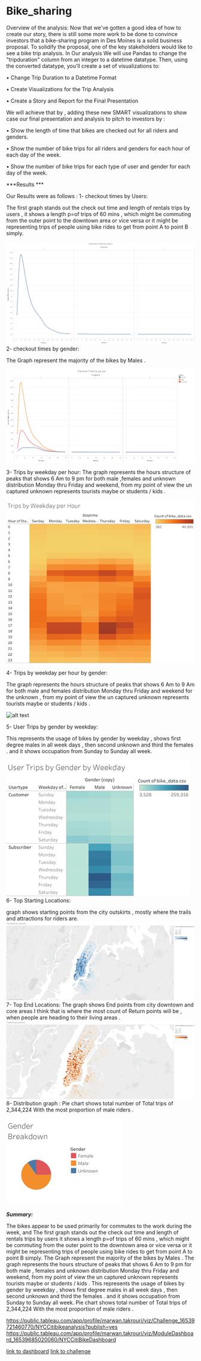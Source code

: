 # Bike_sharing



Overview of the analysis: Now that we've gotten a good idea of how to create our story, there is still some more work to be done to convince investors that a bike-sharing program in Des Moines is a solid business proposal. To solidify the proposal, one of the key stakeholders would like to see a bike trip analysis. In Our analysis We will use Pandas to change the "tripduration" column from an integer to a datetime datatype. Then, using the converted datatype, you’ll create a set of visualizations to:



• Change Trip Duration to a Datetime Format 

• Create Visualizations for the Trip Analysis 

• Create a Story and Report for the Final Presentation



We will achieve that by , adding these new SMART visualizations to show case our final presentation and analysis to pitch to investors by :


• Show the length of time that bikes are checked out for all riders and genders.


• Show the number of bike trips for all riders and genders for each hour of each day of the week.


• Show the number of bike trips for each type of user and gender for each day of the week.



***Results ***



Our Results were as follows :
1- checkout times by Users: 

The first graph stands out the check out time and length of rentals trips by users , it shows a length p=of trips of 60 mins , which might be commuting from the outer point to the downtown area or vice versa or it might be representing trips of people using bike rides to get from point A to point B simply.  

![alt text](https://github.com/Marwan-Takrouri/Bike_sharing/blob/main/Checkout%20Times%20by%20Users.png)
2- checkout times by gender:

The Graph represent the majority of the bikes by Males .

![alt text](https://github.com/Marwan-Takrouri/Bike_sharing/blob/main/Checkout%20Times%20by%20gender.png)

3- Trips by weekday per hour:
The graph represents the hours structure of peaks that shows 6 Am to 9 pm for both male ,females and unknown distribution Monday thru Friday and weekend, from my point of view the un captured unknown represents tourists maybe or students / kids .

![alt text](https://github.com/Marwan-Takrouri/Bike_sharing/blob/main/Trips%20by%20Weekday%20per%20Hour.png)

4- Trips by weekday per hour by gender: 

The graph represents the hours structure of peaks that shows 6 Am to 9 Am for both male and females distribution Monday thru Friday and weekend for the unknown , from my point of view the un captured unknown represents tourists maybe or students / kids .

![alt text]()

5- User Trips by gender by weekday: 

This represents the usage of bikes by gender by weekday , shows first degree males in all week days , then second unknown and third the females . and it shows occupation from Sunday to Sunday all week.

![alt text](https://github.com/Marwan-Takrouri/Bike_sharing/blob/main/User%20Trips%20by%20Gender%20by%20Weekday.png)
6- Top Starting Locations:

graph shows starting points from the city outskirts , mostly where the trails and attractions for riders are.
![alt text](https://github.com/Marwan-Takrouri/Bike_sharing/blob/main/Top%20Starting%20Locations.png)
7- Top End Locations: 
The graph shows End points from city downtown and core areas I think that is where the most count of Return points will be , when people are heading to their living areas .
![alt text](https://github.com/Marwan-Takrouri/Bike_sharing/blob/main/Top%20Ending%20Locations.png)
8- Distribution graph : Pie chart shows total number of Total trips of 2,344,224 With the most proportion of male riders .

![alt text](https://github.com/Marwan-Takrouri/Bike_sharing/blob/main/Gender%20Breakdown.png)

***Summary:***

The bikes appear to be used primarily for commutes to the work during the week, and The first graph stands out the check out time and length of rentals trips by users it shows a length p=of trips of 60 mins , which might be commuting from the outer point to the downtown area or vice versa or it might be representing trips of people using bike rides to get from point A to point B simply. The Graph represent the majority of the bikes by Males . The graph represents the hours structure of peaks that shows 6 Am to 9 pm for both male , females and unknown distribution Monday thru Friday and weekend, from my point of view the un captured unknown represents tourists maybe or students / kids . This represents the usage of bikes by gender by weekday , shows first degree males in all week days , then second unknown and third the females . and it shows occupation from Sunday to Sunday all week. Pie chart shows total number of Total trips of 2,344,224 With the most proportion of male riders .

https://public.tableau.com/app/profile/marwan.takrouri/viz/Challenge_16539721460770/NYCCitibikeanalysis?publish=yes
https://public.tableau.com/app/profile/marwan.takrouri/viz/ModuleDashboard_16539685020060/NYCCitiBikeDashboard


[link to dashboard](https://public.tableau.com/app/profile/marwan.takrouri/viz/ModuleDashboard_16539685020060/NYCCitiBikeDashboard)
[link to challenge]("https://public.tableau.com/app/profile/marwan.takrouri/viz/Challenge_16539721460770/NYCCitibikeanalysis?publish=yes")
